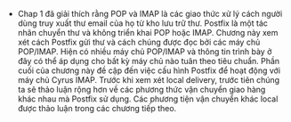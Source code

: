 - Chap 1 đã giải thích rằng POP và IMAP là các giao thức xử lý cách người dùng truy xuất thư email của họ từ kho lưu trữ thư. Postfix là một tác nhân chuyển thư và không triển khai POP hoặc IMAP. Chương này xem xét cách Postfix gửi thư và cách chúng được đọc bởi các máy chủ POP/IMAP. Hiện có nhiều máy chủ POP/IMAP và thông tin trình bày ở đây có thể áp dụng cho bất kỳ máy chủ nào tuân theo tiêu chuẩn. Phần cuối của chương này đề cập đến việc cấu hình Postfix để hoạt động với máy chủ Cyrus IMAP. Trước khi xem xét local delivery, trước tiên chúng ta sẽ thảo luận rộng hơn về các phương thức vận chuyển giao hàng khác nhau mà Postfix sử dụng. Các phương tiện vận chuyển khác local được thảo luận trong các chương tiếp theo.
